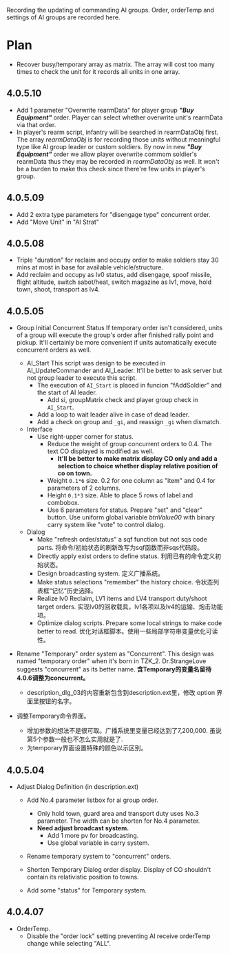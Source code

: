 Recording the updating of commanding AI groups. Order, orderTemp and settings of AI groups are recorded here.
# Plan
+ Recover busy/temporary array as matrix. The array will cost too many times to check the unit for it records all units in one array.
## 4.0.5.10
+ Add 1 parameter "Overwrite rearmData" for player group ***"Buy Equipment"*** order. Player can select whether overwrite unit's rearmData via that order.
+ In player's rearm script, infantry will be searched in rearmDataObj first. The array *rearmDataObj* is for recording those units without meaningful type like AI group leader or custom soldiers. By now in new ***"Buy Equipment"*** order we allow player overwrite commom soldier's rearmData thus they may be recorded in *rearmDataObj* as well. It won't be a burden to make this check since there're few units in player's group.
## 4.0.5.09
+ Add 2 extra type parameters for "disengage type" concurrent order.
+ Add "Move Unit" in "AI Strat"

## 4.0.5.08
+ Triple "duration" for reclaim and occupy order to make soldiers stay 30 mins at most in base for available vehicle/structure.
+ Add reclaim and occupy as lv0 status, add disengage, spoof missile, flight altitude, switch sabot/heat, switch magazine as lv1, move, hold town, shoot, transport as lv4.

## 4.0.5.05
+ Group Initial Concurrent Status
  If temporary order isn't considered, units of a group will execute the group's order after finished rally point and pickup. It'll certainly be more convenient if units automatically execute concurrent orders as well. 
	+ AI_Start
	  This script was design to be executed in AI_UpdateCommander and AI_Leader. It'll be better to ask server but not group leader to execute this script.
		+ The execution of `AI_Start` is placed in funcion "fAddSoldier" and the start of AI leader.
			+ Add si, groupMatrix check and player group check in `AI_Start`.
		+ Add a loop to wait leader alive in case of dead leader.
		+ Add a check on group and `_gi`, and reassign `_gi` when dismatch.
	+ Interface
		+ Use right-upper corner for status.
			+ Reduce the weight of group concurrent orders to 0.4. The text CO displayed is modified as well.
				+ **It'll be better to make matrix display CO only and add a selection to choice whether display relative position of co on town.**
			+ Weight `0.1*6` size. 0.2 for one column as "item" and 0.4 for parameters of 2 columns.
			+ Height `0.1*3` size. Able to place 5 rows of label and combobox. 
			+ Use 6 parameters for status. Prepare "set" and "clear" button. Use uniform global variable *btnValue00* with binary carry system like "vote" to control dialog.
	+ Dialog
		+ Make "refresh order/status" a sqf function but not sqs code parts.
		  将命令/初始状态的刷新改写为sqf函数而非sqs代码段。
		+ Directly apply exist orders to define status.
		  利用已有的命令定义初始状态。
		+ Design broadcasting system.
		  定义广播系统。
		+ Make status selections "remember" the history choice.
		  令状态列表框“记忆”历史选择。
		+ Realize lv0 Reclaim, LV1 items and LV4 transport duty/shoot target orders.
		  实现lv0的回收载具，lv1各项以及lv4的运输、炮击功能项。
		+ Optimize dialog scripts. Prepare some local strings to make code better to read.
		  优化对话框脚本。使用一些局部字符串变量优化可读性。

+ Rename "Temporary" order system as "Concurrent". 
  This design was named "temporary order" when it's born in TZK_2. Dr.StrangeLove suggests "concurrent" as its better name. **含Temporary的变量名留待4.0.6调整为concurrent。**
	+ description_dlg_03的内容重新包含到description.ext里，修改 option 界面里按钮的名字。
+ 调整Temporary命令界面。
	+ 增加参数的想法不是很可取。广播系统里变量已经达到了7,200,000. 虽说第5个参数一般也不怎么实用就是了.
	+ 为temporary界面设置特殊的颜色以示区别。
		
## 4.0.5.04
+ Adjust Dialog Definition (in description.ext)
	+ Add No.4 parameter listbox for ai group order.
		+ Only hold town, guard area and transport duty uses No.3 parameter. The width can be shorten for No.4 parameter.
		+ **Need adjust broadcast system.**
			+ Add 1 more pv for broadcasting.
			+ Use global variable in carry system.
			
	+ Rename temporary system to "concurrent" orders.
	+ Shorten Temporary Dialog order display. Display of CO shouldn't contain its relativistic position to towns.
	
	+ Add some "status" for Temporary system.

## 4.0.4.07
+ OrderTemp.
	+ Disable the "order lock" setting preventing AI receive orderTemp change while selecting "ALL".